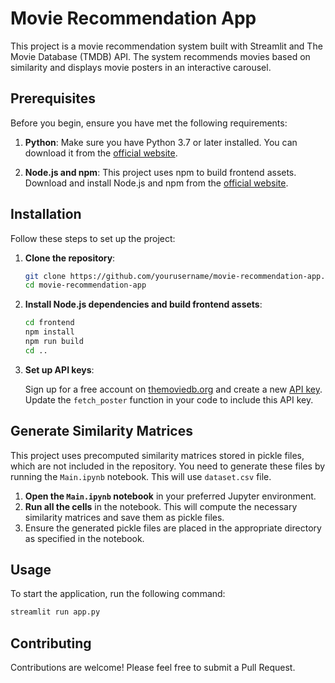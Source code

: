 # Movie Recommendation App

This project is a movie recommendation system built with Streamlit and The Movie Database (TMDB) API. The system recommends movies based on similarity and displays movie posters in an interactive carousel.

## Prerequisites

Before you begin, ensure you have met the following requirements:

1. **Python**: Make sure you have Python 3.7 or later installed. You can download it from the [official website](https://www.python.org/).

2. **Node.js and npm**: This project uses npm to build frontend assets. Download and install Node.js and npm from the [official website](https://nodejs.org/).

## Installation

Follow these steps to set up the project:

1. **Clone the repository**:
   ```bash
   git clone https://github.com/yourusername/movie-recommendation-app.git
   cd movie-recommendation-app
   ```
   
2. **Install Node.js dependencies and build frontend assets**:
   ```bash
   cd frontend
   npm install
   npm run build
   cd ..
   ```

3. **Set up API keys**:

   Sign up for a free account on [themoviedb.org](https://www.themoviedb.org/signup) and create a new [API key](https://www.themoviedb.org/settings/api). Update the `fetch_poster` function in your code to include this API key.

## Generate Similarity Matrices

This project uses precomputed similarity matrices stored in pickle files, which are not included in the repository. You need to generate these files by running the `Main.ipynb` notebook. This will use `dataset.csv` file.

1. **Open the `Main.ipynb` notebook** in your preferred Jupyter environment.
2. **Run all the cells** in the notebook. This will compute the necessary similarity matrices and save them as pickle files.
3. Ensure the generated pickle files are placed in the appropriate directory as specified in the notebook.

## Usage

To start the application, run the following command:
```bash
streamlit run app.py
```

## Contributing

Contributions are welcome! Please feel free to submit a Pull Request.
